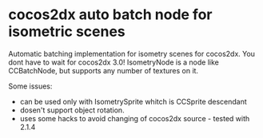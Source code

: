 cocos2dx auto batch node for isometric scenes
======================

Automatic batching implementation for isometry scenes for cocos2dx. You dont have to 
wait for cocos2dx 3.0!
IsometryNode is a node like CCBatchNode, but supports any number of textures on it. 

Some issues:
- can be used only with IsometrySprite whitch is CCSprite descendant
- dosen't support object rotation.
- uses some hacks to avoid changing of cocos2dx source - tested with 2.1.4
